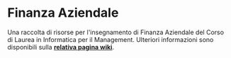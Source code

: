 # Finanza Aziendale

Una raccolta di risorse per l'insegnamento di Finanza Aziendale del Corso di
Laurea in Informatica per il Management. Ulteriori informazioni sono disponibili sulla
[**relativa pagina
wiki**](https://csunibo.github.io/wiki/raccolte-di-risorse/index.html).
